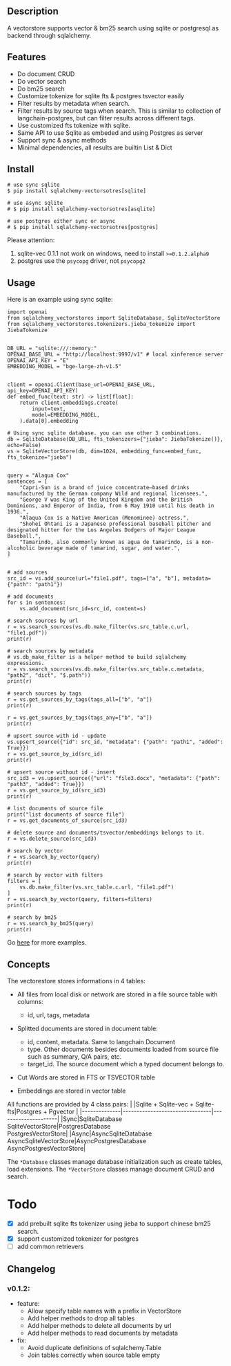 ## Description
A vectorstore supports vector & bm25 search using sqlite or postgresql as backend through sqlalchemy.

## Features
- Do document CRUD
- Do vector search
- Do bm25 search
- Customize tokenize for sqlite fts & postgres tsvector easily
- Filter results by metadata when search.
- Filter results by source tags when search. This is similar to collection of langchain-postgres, but can filter results across different tags.
- Use customized fts tokenize with sqlite.
- Same API to use Sqlite as embeded and using Postgres as server
- Support sync & async methods
- Minimal dependencies, all results are builtin List & Dict

## Install
```shell
# use sync sqlite
$ pip install sqlalchemy-vectorsotres[sqlite]

# use async sqlite
# $ pip install sqlalchemy-vectorsotres[asqlite]

# use postgres either sync or async
# $ pip install sqlalchemy-vectorsotres[postgres]
```
Please attention:
1. sqlite-vec 0.1.1 not work on windows, need to install `>=0.1.2.alpha9`
2. postgres use the `psycopg` driver, not `psycopg2`

## Usage
Here is an example using sync sqlite:
```python3
import openai
from sqlalchemy_vectorstores import SqliteDatabase, SqliteVectorStore
from sqlalchemy_vectorstores.tokenizers.jieba_tokenize import JiebaTokenize


DB_URL = "sqlite:///:memory:"
OPENAI_BASE_URL = "http://localhost:9997/v1" # local xinference server
OPENAI_API_KEY = "E"
EMBEDDING_MODEL = "bge-large-zh-v1.5"


client = openai.Client(base_url=OPENAI_BASE_URL, api_key=OPENAI_API_KEY)
def embed_func(text: str) -> list[float]:
    return client.embeddings.create(
        input=text,
        model=EMBEDDING_MODEL,
    ).data[0].embedding

# Using sync sqlite database. you can use other 3 combinations.
db = SqliteDatabase(DB_URL, fts_tokenizers={"jieba": JiebaTokenize()}, echo=False)
vs = SqliteVectorStore(db, dim=1024, embedding_func=embed_func, fts_tokenize="jieba")


query = "Alaqua Cox"
sentences = [
    "Capri-Sun is a brand of juice concentrate–based drinks manufactured by the German company Wild and regional licensees.",
    "George V was King of the United Kingdom and the British Dominions, and Emperor of India, from 6 May 1910 until his death in 1936.",
    "Alaqua Cox is a Native American (Menominee) actress.",
    "Shohei Ohtani is a Japanese professional baseball pitcher and designated hitter for the Los Angeles Dodgers of Major League Baseball.",
    "Tamarindo, also commonly known as agua de tamarindo, is a non-alcoholic beverage made of tamarind, sugar, and water.",
]


# add sources
src_id = vs.add_source(url="file1.pdf", tags=["a", "b"], metadata={"path": "path1"})

# add documents
for s in sentences:
    vs.add_document(src_id=src_id, content=s)

# search sources by url
r = vs.search_sources(vs.db.make_filter(vs.src_table.c.url, "file1.pdf"))
print(r)

# search sources by metadata
# vs.db_make_filter is a helper method to build sqlalchemy expressions.
r = vs.search_sources(vs.db.make_filter(vs.src_table.c.metadata, "path2", "dict", "$.path"))
print(r)

# search sources by tags
r = vs.get_sources_by_tags(tags_all=["b", "a"])
print(r)

r = vs.get_sources_by_tags(tags_any=["b", "a"])
print(r)

# upsert source with id - update
vs.upsert_source({"id": src_id, "metadata": {"path": "path1", "added": True}})
r = vs.get_source_by_id(src_id)
print(r)

# upsert source without id - insert
src_id3 = vs.upsert_source({"url": "file3.docx", "metadata": {"path": "path3", "added": True}})
r = vs.get_source_by_id(src_id3)
print(r)

# list documents of source file
print("list documents of source file")
r = vs.get_documents_of_source(src_id3)

# delete source and documents/tsvector/embeddings belongs to it.
r = vs.delete_source(src_id3)

# search by vector
r = vs.search_by_vector(query)
print(r)

# search by vector with filters
filters = [
    vs.db.make_filter(vs.src_table.c.url, "file1.pdf")
]
r = vs.search_by_vector(query, filters=filters)
print(r)

# search by bm25
r = vs.search_by_bm25(query)
print(r)

```
Go [here](tests) for more examples.

## Concepts
The vectorestore stores informations in 4 tables:
- All files from local disk or network are stored in a file source table with columns:
  - id, url, tags, metadata
- Splitted documents are stored in document table:
  - id, content, metadata. Same to langchain Document
  - type. Other documents besides documents loaded from source file such as summary, Q/A pairs, etc.
  - target_id. The source document which a typed document belongs to.

- Cut Words are stored in FTS or TSVECTOR table
- Embeddings are stored in vector table

All functions are provided by 4 class pairs:
|              |Sqlite + Sqlite-vec + Sqlite-fts|Postgres + Pgvector  |
|--------------|--------------------------------|---------------------|
|Sync|SqliteDatabase<br>SqliteVectorStore|PostgresDatabase<br>PostgresVectorStore|
|Async|AsyncSqliteDatabase<br>AsyncSqliteVectorStore|AsyncPostgresDatabase<br>AsyncPostgresVectorStore|

The `*Database` classes manage database initialization such as create tables, load extensions.
The `*VectorStore` classes manage document CRUD and search.

# Todo
- [x] add prebuilt sqlite fts tokenizer using jieba to support chinese bm25 search.
- [x] support customized tokenizer for postgres
- [ ] add common retrievers

## Changelog
### v0.1.2:
- feature:
  - Allow specify table names with a prefix in VectorStore
  - Add helper methods to drop all tables
  - Add helper methods to delete all documents by url
  - Add helper methods to read documents by metadata
- fix:
  - Avoid duplicate definitions of sqlalchemy.Table
  - Join tables correctly when source table empty
